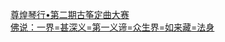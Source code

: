   
[尊煌琴行•第二期古筝定曲大赛](http://www.dianyue.me/archives/797/9074z6x99anxo2mc/)  
[佛说：一界=甚深义=第一义谛=众生界=如来藏=法身](http://www.dianyue.me/archives/512/z74k661mfxcmft2e/)